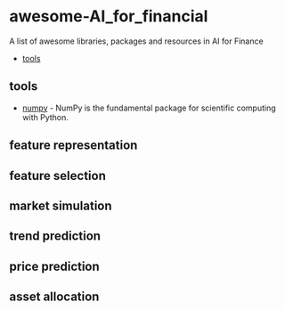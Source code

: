 # awesome-AI_for_financial
A  list of  awesome libraries, packages and resources in AI for Finance

- [tools](#tools)


## tools
- [numpy](http://www.numpy.org) - NumPy is the fundamental package for scientific computing with Python.
## feature representation
## feature selection
## market simulation
## trend prediction
## price prediction
## asset allocation
